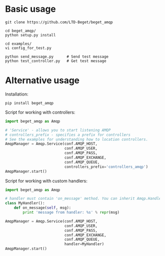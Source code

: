 Basic usage
============

    git clone https://github.com/LTD-Beget/beget_amqp

    cd beget_amqp/
    python setup.py install

    cd examples/
    vi config_for_test.py

    python send_message.py      # Send test message
    python test_controller.py   # Get test message


Alternative usage
============
Installation:

    pip install beget_amqp

Script for working with controllers:
```python
import beget_amqp as Amqp

# 'Service' - allows you to start listening AMQP
# controllers_prefix - specifies a prefix for controllers
# See the examples for understanding how to location controllers.
AmqpManager = Amqp.Service(conf.AMQP_HOST,
                           conf.AMQP_USER,
                           conf.AMQP_PASS,
                           conf.AMQP_EXCHANGE,
                           conf.AMQP_QUEUE,
                           controllers_prefix='controllers_amqp')
AmqpManager.start()
```

Script for working with custom handlers:
```python
import beget_amqp as Amqp

# handler must contain 'on_message' method. You can inherit Amqp.Handler
class MyHandler():
    def on_message(self, msg):
        print 'message from handler: %s' % repr(msg)

AmqpManager = Amqp.Service(conf.AMQP_HOST,
                           conf.AMQP_USER,
                           conf.AMQP_PASS,
                           conf.AMQP_EXCHANGE,
                           conf.AMQP_QUEUE,
                           handler=MyHandler)
AmqpManager.start()
```
